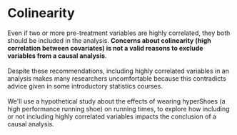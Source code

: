 # Colinearity

Even if two or more pre-treatment variables are highly correlated, they both should be included in the analysis. **Concerns about colinearity (high correlation between covariates) is not a valid reasons to exclude variables from a causal analysis**. 
<br>
<br>
Despite these recommendations, including highly correlated variables in an analysis makes many researchers uncomfortable because this contradicts advice given in some introductory statistics courses. 
<br>
<br>
We'll use a hypothetical study about the effects of wearing hyperShoes (a high performance running shoe) on running times, to explore how including or not including highly correlated variables impacts the conclusion of a causal analysis. 
